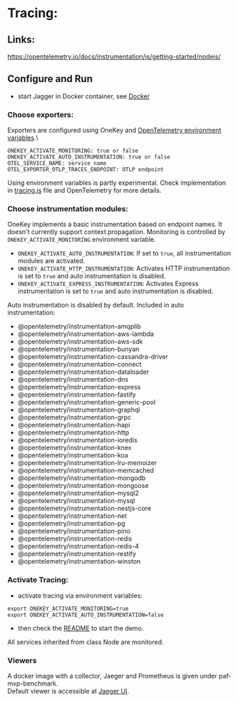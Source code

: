 # Tracing:

## Links:
https://opentelemetry.io/docs/instrumentation/js/getting-started/nodejs/

## Configure and Run

- start Jagger in Docker container, see [Docker](../Docker/Collector/README.md)

### Choose exporters:

Exporters are configured using OneKey and [OpenTelemetry environment variables](https://opentelemetry.io/docs/reference/specification/sdk-environment-variables/).\

```
ONEKEY_ACTIVATE_MONITORING: true or false
ONEKEY_ACTIVATE_AUTO_INSTRUMENTATION: true or false
OTEL_SERVICE_NAME: service name
OTEL_EXPORTER_OTLP_TRACES_ENDPOINT: OTLP endpoint
```

Using environment variables is partly experimental. Check implementation in [tracing.js](../OpenTelemetry/tracing.js) file and OpenTelemetry for more details.

### Choose instrumentation modules:
OneKey implements a basic instrumentation based on endpoint names. It doesn't currently support context propagation.
Monitoring is controlled by `ONEKEY_ACTIVATE_MONITORING` environment variable.

- `ONEKEY_ACTIVATE_AUTO_INSTRUMENTATION`: If set to `true`, all instrumentation modules are activated.
- `ONEKEY_ACTIVATE_HTTP_INSTRUMENTATION`: Activates HTTP instrumentation is set to `true` and auto instrumentation is disabled.
- `ONEKEY_ACTIVATE_EXPRESS_INSTRUMENTATION`: Activates Express instrumentation is set to `true` and auto instrumentation is disabled.

Auto instrumentation is disabled by default. Included in auto instrumentation:
- @opentelemetry/instrumentation-amqplib
- @opentelemetry/instrumentation-aws-lambda
- @opentelemetry/instrumentation-aws-sdk
- @opentelemetry/instrumentation-bunyan
- @opentelemetry/instrumentation-cassandra-driver
- @opentelemetry/instrumentation-connect
- @opentelemetry/instrumentation-dataloader
- @opentelemetry/instrumentation-dns
- @opentelemetry/instrumentation-express
- @opentelemetry/instrumentation-fastify
- @opentelemetry/instrumentation-generic-pool
- @opentelemetry/instrumentation-graphql
- @opentelemetry/instrumentation-grpc
- @opentelemetry/instrumentation-hapi
- @opentelemetry/instrumentation-http
- @opentelemetry/instrumentation-ioredis
- @opentelemetry/instrumentation-knex
- @opentelemetry/instrumentation-koa
- @opentelemetry/instrumentation-lru-memoizer
- @opentelemetry/instrumentation-memcached
- @opentelemetry/instrumentation-mongodb
- @opentelemetry/instrumentation-mongoose
- @opentelemetry/instrumentation-mysql2
- @opentelemetry/instrumentation-mysql
- @opentelemetry/instrumentation-nestjs-core
- @opentelemetry/instrumentation-net
- @opentelemetry/instrumentation-pg
- @opentelemetry/instrumentation-pino
- @opentelemetry/instrumentation-redis
- @opentelemetry/instrumentation-redis-4
- @opentelemetry/instrumentation-restify
- @opentelemetry/instrumentation-winston


### Activate Tracing:
- activate tracing via environment variables:
```shell
export ONEKEY_ACTIVATE_MONITORING=true
export ONEKEY_ACTIVATE_AUTO_INSTRUMENTATION=false
```

- then check the [README](paf-mvp-demo-express/README.md) to start the demo.

All services inherited from class Node are monitored.

### Viewers
A docker image with a collector, Jaeger and Prometheus is given under paf-mvp-benchmark.\
Default viewer is accessible at [Jaeger UI](http://localhost:16686/search).
